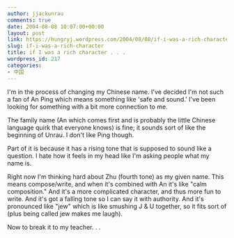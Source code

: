 ```yaml
---
author: jjackunrau
comments: true
date: 2004-08-08 10:07:00+00:00
layout: post
link: https://hungryj.wordpress.com/2004/08/08/if-i-was-a-rich-character/
slug: if-i-was-a-rich-character
title: if I was a rich character . . .
wordpress_id: 217
categories:
- 中国
---
```


I'm in the process of changing my Chinese name.  I've decided I'm not such a fan of An Ping which means something like 'safe and sound.'  I've been looking for something with a bit more connection to me.  
  

  
The family name (An which comes first and is probably the little Chinese language quirk that everyone knows) is fine; it sounds sort of like the beginning of Unrau.  I don't like Ping though.  
  

  
Part of it is because it has a rising tone that is supposed to sound like a question. I hate how it feels in my head like I'm asking people what my name is. 
  

  
Right now I'm thinking hard about Zhu (fourth tone) as my given name.  This means compose/write, and when it's combined with An it's like "calm composition." And it's a more complicated character, and thus more fun to write.  And it's got a falling tone so I can say it with authority.  And it's pronounced like "jew" which is like smushing J & U together, so it fits sort of (plus being called jew makes me laugh).  
  

  
Now to break it to my teacher. . .
